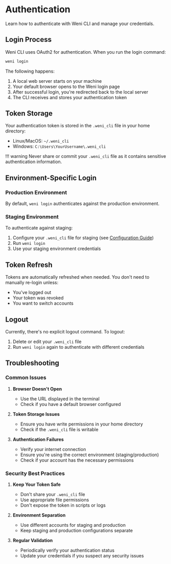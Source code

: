 # Authentication

Learn how to authenticate with Weni CLI and manage your credentials.

## Login Process

Weni CLI uses OAuth2 for authentication. When you run the login command:

```bash
weni login
```

The following happens:

1. A local web server starts on your machine
2. Your default browser opens to the Weni login page
3. After successful login, you're redirected back to the local server
4. The CLI receives and stores your authentication token

## Token Storage

Your authentication token is stored in the `.weni_cli` file in your home directory:

- Linux/MacOS: `~/.weni_cli`
- Windows: `C:\Users\YourUsername\.weni_cli`

!!! warning
    Never share or commit your `.weni_cli` file as it contains sensitive authentication information.

## Environment-Specific Login

### Production Environment

By default, `weni login` authenticates against the production environment.

### Staging Environment

To authenticate against staging:

1. Configure your `.weni_cli` file for staging (see [Configuration Guide](../getting-started/configuration.md))
2. Run `weni login`
3. Use your staging environment credentials

## Token Refresh

Tokens are automatically refreshed when needed. You don't need to manually re-login unless:

- You've logged out
- Your token was revoked
- You want to switch accounts

## Logout

Currently, there's no explicit logout command. To logout:

1. Delete or edit your `.weni_cli` file
2. Run `weni login` again to authenticate with different credentials

## Troubleshooting

### Common Issues

1. **Browser Doesn't Open**
   - Use the URL displayed in the terminal
   - Check if you have a default browser configured

2. **Token Storage Issues**
   - Ensure you have write permissions in your home directory
   - Check if the `.weni_cli` file is writable

3. **Authentication Failures**
   - Verify your internet connection
   - Ensure you're using the correct environment (staging/production)
   - Check if your account has the necessary permissions

### Security Best Practices

1. **Keep Your Token Safe**
   - Don't share your `.weni_cli` file
   - Use appropriate file permissions
   - Don't expose the token in scripts or logs

2. **Environment Separation**
   - Use different accounts for staging and production
   - Keep staging and production configurations separate

3. **Regular Validation**
   - Periodically verify your authentication status
   - Update your credentials if you suspect any security issues
